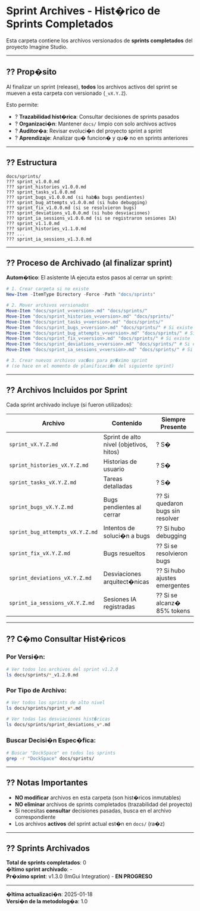 ﻿# Sprint Archives - Hist�rico de Sprints Completados

Esta carpeta contiene los archivos versionados de **sprints completados** del proyecto Imagine Studio.

---

## ?? Prop�sito

Al finalizar un sprint (release), **todos** los archivos activos del sprint se mueven a esta carpeta con versionado (`_vX.Y.Z`).

Esto permite:
- ? **Trazabilidad hist�rica**: Consultar decisiones de sprints pasados
- ? **Organizaci�n**: Mantener `docs/` limpio con solo archivos activos
- ? **Auditor�a**: Revisar evoluci�n del proyecto sprint a sprint
- ? **Aprendizaje**: Analizar qu� funcion� y qu� no en sprints anteriores

---

## ?? Estructura

```
docs/sprints/
??? sprint_v1.0.0.md
??? sprint_histories_v1.0.0.md
??? sprint_tasks_v1.0.0.md
??? sprint_bugs_v1.0.0.md (si hab�a bugs pendientes)
??? sprint_bug_attempts_v1.0.0.md (si hubo debugging)
??? sprint_fix_v1.0.0.md (si se resolvieron bugs)
??? sprint_deviations_v1.0.0.md (si hubo desviaciones)
??? sprint_ia_sessions_v1.0.0.md (si se registraron sesiones IA)
??? sprint_v1.1.0.md
??? sprint_histories_v1.1.0.md
??? ...
??? sprint_ia_sessions_v1.3.0.md
```

---

## ?? Proceso de Archivado (al finalizar sprint)

**Autom�tico**: El asistente IA ejecuta estos pasos al cerrar un sprint:

```powershell
# 1. Crear carpeta si no existe
New-Item -ItemType Directory -Force -Path "docs/sprints"

# 2. Mover archivos versionados
Move-Item "docs/sprint_v<version>.md" "docs/sprints/"
Move-Item "docs/sprint_histories_v<version>.md" "docs/sprints/"
Move-Item "docs/sprint_tasks_v<version>.md" "docs/sprints/"
Move-Item "docs/sprint_bugs_v<version>.md" "docs/sprints/" # Si existe
Move-Item "docs/sprint_bug_attempts_v<version>.md" "docs/sprints/" # Si existe
Move-Item "docs/sprint_fix_v<version>.md" "docs/sprints/" # Si existe
Move-Item "docs/sprint_deviations_v<version>.md" "docs/sprints/" # Si existe
Move-Item "docs/sprint_ia_sessions_v<version>.md" "docs/sprints/" # Si existe

# 3. Crear nuevos archivos vac�os para pr�ximo sprint
# (se hace en el momento de planificaci�n del siguiente sprint)
```

---

## ?? Archivos Incluidos por Sprint

Cada sprint archivado incluye (si fueron utilizados):

| Archivo | Contenido | Siempre Presente |
|---------|-----------|------------------|
| `sprint_vX.Y.Z.md` | Sprint de alto nivel (objetivos, hitos) | ? S� |
| `sprint_histories_vX.Y.Z.md` | Historias de usuario | ? S� |
| `sprint_tasks_vX.Y.Z.md` | Tareas detalladas | ? S� |
| `sprint_bugs_vX.Y.Z.md` | Bugs pendientes al cerrar | ?? Si quedaron bugs sin resolver |
| `sprint_bug_attempts_vX.Y.Z.md` | Intentos de soluci�n a bugs | ?? Si hubo debugging |
| `sprint_fix_vX.Y.Z.md` | Bugs resueltos | ?? Si se resolvieron bugs |
| `sprint_deviations_vX.Y.Z.md` | Desviaciones arquitect�nicas | ?? Si hubo ajustes emergentes |
| `sprint_ia_sessions_vX.Y.Z.md` | Sesiones IA registradas | ?? Si se alcanz� 85% tokens |

---

## ?? C�mo Consultar Hist�ricos

### Por Versi�n:
```bash
# Ver todos los archivos del sprint v1.2.0
ls docs/sprints/*_v1.2.0.md
```

### Por Tipo de Archivo:
```bash
# Ver todos los sprints de alto nivel
ls docs/sprints/sprint_v*.md

# Ver todas las desviaciones hist�ricas
ls docs/sprints/sprint_deviations_v*.md
```

### Buscar Decisi�n Espec�fica:
```bash
# Buscar "DockSpace" en todos los sprints
grep -r "DockSpace" docs/sprints/
```

---

## ?? Notas Importantes

- **NO modificar** archivos en esta carpeta (son hist�ricos inmutables)
- **NO eliminar** archivos de sprints completados (trazabilidad del proyecto)
- Si necesitas **consultar** decisiones pasadas, busca en el archivo correspondiente
- Los archivos **activos** del sprint actual est�n en `docs/` (ra�z)

---

## ?? Sprints Archivados

**Total de sprints completados**: 0  
**�ltimo sprint archivado**: -  
**Pr�ximo sprint**: v1.3.0 (ImGui Integration) - **EN PROGRESO**

---

**�ltima actualizaci�n**: 2025-01-18  
**Versi�n de la metodolog�a**: 1.0
